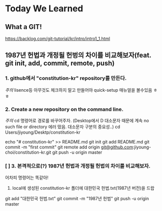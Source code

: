 # Today We Learned

## What a GIT!
https://backlog.com/git-tutorial/kr/intro/intro1_1.html

## 1987년 헌법과 개정될 헌벙의 차이를 비교해보자(feat. git init, add, commit, remote, push)

### 1. github에서 "constitution-kr" repository를 만든다. 
*주의*
lisence등 아무것도 체크하지 말고 만들어야 quick-setup 매뉴얼을 볼수있음 ㅎㅎ

### 2. Create a new repository on the command line.
*주의*
cd 명령어로 경로를 바꾸어주자. (Desktop에서 D 대소문자 때문에 계속 no such file or directory 에러 떴음. 대소문자 구분의 중요성..)
cd Users/jiyoung/Desktp/constitution-kr

echo "# constitution-kr" >> README.md
git init
git add README.md
git commit -m "first commit"
git remote add origin git@github.com:jiyoung-choi/constitution-kr.git
git push -u origin master

### [ ] 3. 본격적으로(?) 1987년 헌법과 개정될 헌법의 차이를 비교해보자.
어차피 명령어는 똑같아! 
1) local에 생성된 constitution-kr 폴더에 대한민국 헌법.txt(1987년 버전)을 드랍

git add "대한민국 헌법.txt"
git commit -m "1987년 헌법"
git push -u origin master
